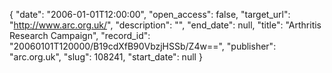 {
  "date": "2006-01-01T12:00:00", 
  "open_access": false, 
  "target_url": "http://www.arc.org.uk/", 
  "description": "", 
  "end_date": null, 
  "title": "Arthritis Research Campaign", 
  "record_id": "20060101T120000/B19cdXfB90VbzjHSSb/Z4w==", 
  "publisher": "arc.org.uk", 
  "slug": 108241, 
  "start_date": null
}

